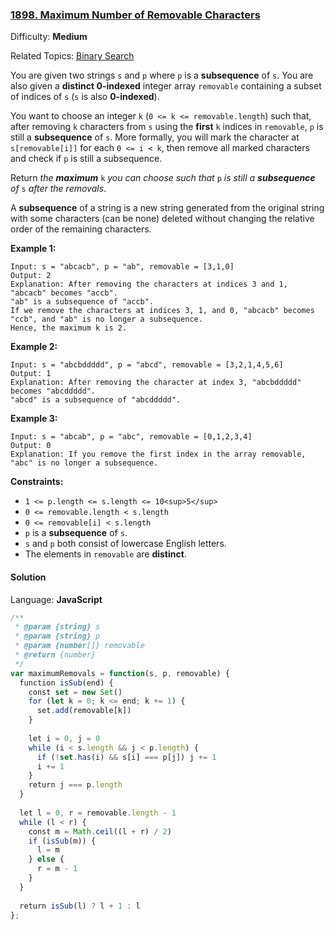 ### [1898\. Maximum Number of Removable Characters](https://leetcode.com/problems/maximum-number-of-removable-characters/)

Difficulty: **Medium**  

Related Topics: [Binary Search](https://leetcode.com/tag/binary-search/)


You are given two strings `s` and `p` where `p` is a **subsequence** of `s`. You are also given a **distinct 0-indexed** integer array `removable` containing a subset of indices of `s` (`s` is also **0-indexed**).

You want to choose an integer `k` (`0 <= k <= removable.length`) such that, after removing `k` characters from `s` using the **first** `k` indices in `removable`, `p` is still a **subsequence** of `s`. More formally, you will mark the character at `s[removable[i]]` for each `0 <= i < k`, then remove all marked characters and check if `p` is still a subsequence.

Return _the **maximum**_ `k` _you can choose such that_ `p` _is still a **subsequence** of_ `s` _after the removals_.

A **subsequence** of a string is a new string generated from the original string with some characters (can be none) deleted without changing the relative order of the remaining characters.

**Example 1:**

```
Input: s = "abcacb", p = "ab", removable = [3,1,0]
Output: 2
Explanation: After removing the characters at indices 3 and 1, "abcacb" becomes "accb".
"ab" is a subsequence of "accb".
If we remove the characters at indices 3, 1, and 0, "abcacb" becomes "ccb", and "ab" is no longer a subsequence.
Hence, the maximum k is 2.
```

**Example 2:**

```
Input: s = "abcbddddd", p = "abcd", removable = [3,2,1,4,5,6]
Output: 1
Explanation: After removing the character at index 3, "abcbddddd" becomes "abcddddd".
"abcd" is a subsequence of "abcddddd".
```

**Example 3:**

```
Input: s = "abcab", p = "abc", removable = [0,1,2,3,4]
Output: 0
Explanation: If you remove the first index in the array removable, "abc" is no longer a subsequence.
```

**Constraints:**

*   `1 <= p.length <= s.length <= 10<sup>5</sup>`
*   `0 <= removable.length < s.length`
*   `0 <= removable[i] < s.length`
*   `p` is a **subsequence** of `s`.
*   `s` and `p` both consist of lowercase English letters.
*   The elements in `removable` are **distinct**.


#### Solution

Language: **JavaScript**

```javascript
/**
 * @param {string} s
 * @param {string} p
 * @param {number[]} removable
 * @return {number}
 */
var maximumRemovals = function(s, p, removable) {  
  function isSub(end) {
    const set = new Set()
    for (let k = 0; k <= end; k += 1) {
      set.add(removable[k])
    }
    
    let i = 0, j = 0
    while (i < s.length && j < p.length) {
      if (!set.has(i) && s[i] === p[j]) j += 1
      i += 1
    }
    return j === p.length
  }
  
  let l = 0, r = removable.length - 1
  while (l < r) {
    const m = Math.ceil((l + r) / 2)
    if (isSub(m)) {
      l = m
    } else {
      r = m - 1
    }
  }
  
  return isSub(l) ? l + 1 : l
};
```